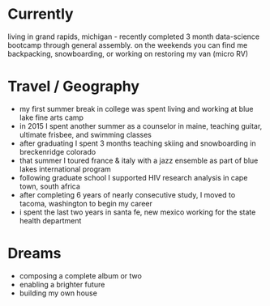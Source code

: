 
# Currently

living in grand rapids, michigan - recently completed 3 month data-science bootcamp through general assembly.
on the weekends you can find me backpacking, snowboarding, or working on restoring my van (micro RV)

# Travel / Geography

- my first summer break in college was spent living and working at blue lake fine arts camp
- in 2015 I spent another summer as a counselor in maine, teaching guitar, ultimate frisbee, and swimming classes
- after graduating I spent 3 months teaching skiing and snowboarding in breckenridge colorado
- that summer I toured france & italy with a jazz ensemble as part of blue lakes international program
- following graduate school I supported HIV research analysis in cape town, south africa
- after completing 6 years of nearly consecutive study, I moved to tacoma, washington to begin my career
- i spent the last two years in santa fe, new mexico working for the state health department

# Dreams

- composing a complete album or two
- enabling a brighter future
- building my own house
